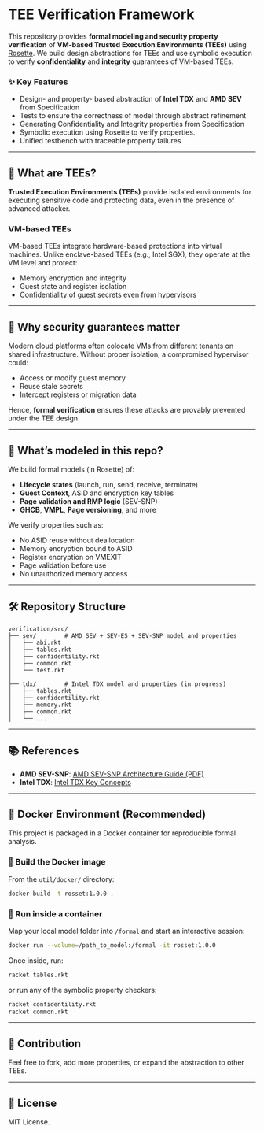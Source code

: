 # TEE Verification Framework

This repository provides **formal modeling and security property verification** of **VM-based Trusted Execution Environments (TEEs)** using [Rosette](https://emina.github.io/rosette/). We build design abstractions for TEEs and use symbolic execution to verify **confidentiality** and **integrity** guarantees of VM-based TEEs.

### ✨ Key Features

- Design- and property- based abstraction of **Intel TDX** and **AMD SEV** from Specification
- Tests to ensure the correctness of model through abstract refinement
- Generating Confidentiality and Integrity properties from Specification
- Symbolic execution using Rosette to verify properties.
- Unified testbench with traceable property failures

---

## 🧠 What are TEEs?

**Trusted Execution Environments (TEEs)** provide isolated environments for executing sensitive code and protecting data, even in the presence of advanced attacker.

### VM-based TEEs

VM-based TEEs integrate hardware-based protections into virtual machines. Unlike enclave-based TEEs (e.g., Intel SGX), they operate at the VM level and protect:

- Memory encryption and integrity
- Guest state and register isolation
- Confidentiality of guest secrets even from hypervisors

---

## 📌 Why security guarantees matter

Modern cloud platforms often colocate VMs from different tenants on shared infrastructure. Without proper isolation, a compromised hypervisor could:

- Access or modify guest memory
- Reuse stale secrets
- Intercept registers or migration data

Hence, **formal verification** ensures these attacks are provably prevented under the TEE design.

---

## 🧩 What’s modeled in this repo?

We build formal models (in Rosette) of:

- **Lifecycle states** (launch, run, send, receive, terminate)
- **Guest Context**, ASID and encryption key tables
- **Page validation and RMP logic** (SEV-SNP)
- **GHCB**, **VMPL**, **Page versioning**, and more

We verify properties such as:

- No ASID reuse without deallocation
- Memory encryption bound to ASID
- Register encryption on VMEXIT
- Page validation before use
- No unauthorized memory access

---

## 🛠 Repository Structure

```
verification/src/
├── sev/        # AMD SEV + SEV-ES + SEV-SNP model and properties
│   ├── abi.rkt
│   ├── tables.rkt
│   ├── confidentility.rkt
│   ├── common.rkt
│   └── test.rkt
│
├── tdx/        # Intel TDX model and properties (in progress)
│   ├── tables.rkt
│   ├── confidentility.rkt
│   ├── memory.rkt
│   ├── common.rkt
│   └── ...
```

---

## 📚 References

- **AMD SEV-SNP**: [AMD SEV-SNP Architecture Guide (PDF)](https://www.amd.com/system/files/TechDocs/56860.pdf)
- **Intel TDX**: [Intel TDX Key Concepts](https://www.intel.com/content/www/us/en/developer/articles/technical/intel-trust-domain-extensions.html)

---

## 🐳 Docker Environment (Recommended)

This project is packaged in a Docker container for reproducible formal analysis.

### 🔧 Build the Docker image

From the `util/docker/` directory:

```bash
docker build -t rosset:1.0.0 .
```

### 🚀 Run inside a container

Map your local model folder into `/formal` and start an interactive session:

```bash
docker run --volume=/path_to_model:/formal -it rosset:1.0.0
```

Once inside, run:

```bash
racket tables.rkt
```

or run any of the symbolic property checkers:

```bash
racket confidentility.rkt
racket common.rkt
```

---

## 🤝 Contribution

Feel free to fork, add more properties, or expand the abstraction to other TEEs.

---

## 📄 License

MIT License.
